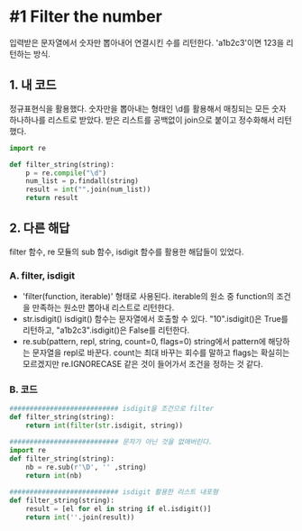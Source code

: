 # #1 Filter the number

입력받은 문자열에서 숫자만 뽑아내어 연결시킨 수를 리턴한다. 'a1b2c3'이면 123을 리턴하는 방식.

## 1. 내 코드

정규표현식을 활용했다. 숫자만을 뽑아내는 형태인 \d를 활용해서 매칭되는 모든 숫자 하나하나를 리스트로 받았다. 받은 리스트를 공백없이 join으로 붙이고 정수화해서 리턴했다.

```python
import re

def filter_string(string):
    p = re.compile("\d")
    num_list = p.findall(string)
    result = int("".join(num_list))
    return result
```

## 2. 다른 해답
filter 함수, re 모듈의 sub 함수, isdigit 함수를 활용한 해답들이 있었다.

### A. filter, isdigit

- 'filter(function, iterable)' 형태로 사용된다. iterable의 원소 중 function의 조건을 만족하는 원소만 뽑아내 리스트로 리턴한다.
- str.isdigit() isdigit() 함수는 문자열에서 호출할 수 있다. "10".isdigit()은 True를 리턴하고, "a1b2c3".isdigit()은 False를 리턴한다.
- re.sub(pattern, repl, string, count=0, flags=0) string에서 pattern에 해당하는 문자열을 repl로 바꾼다. count는 최대 바꾸는 회수를 말하고 flags는 확실히는 모르겠지만 re.IGNORECASE 같은 것이 들어가서 조건을 정하는 것 같다.

### B. 코드

```python
########################### isdigit을 조건으로 filter
def filter_string(string):
    return int(filter(str.isdigit, string))

########################### 문자가 아닌 것을 없애버린다.
import re
def filter_string(string):
    nb = re.sub(r'\D', '' ,string)
    return int(nb)
    
########################### isdigit 활용한 리스트 내포형
def filter_string(string):
    result = [el for el in string if el.isdigit()]
    return int(''.join(result))
```
